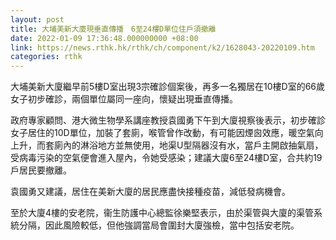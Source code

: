 ```yaml
---
layout: post
title: 大埔美新大廈現垂直傳播　6至24樓D單位住戶須撤離
date: 2022-01-09 17:36:48.000000000 +08:00
link: https://news.rthk.hk/rthk/ch/component/k2/1628043-20220109.htm
categories: rthk
---
```


大埔美新大廈繼早前5樓D室出現3宗確診個案後，再多一名獨居在10樓D室的66歲女子初步確診，兩個單位屬同一座向，懷疑出現垂直傳播。

政府專家顧問、港大微生物學系講座教授袁國勇下午到大廈視察後表示，初步確診女子居住的10D單位，加裝了套廁，喉管曾作改動，有可能因煙囪效應，暖空氣向上升，而套廁內的淋浴地方並無使用，地渠U型隔器沒有水，當戶主開啟抽氣扇，受病毒污染的空氣便會進入屋內，令她受感染；建議大廈6至24樓D室，合共約19戶居民要撤離。

袁國勇又建議，居住在美新大廈的居民應盡快接種疫苗，減低發病機會。

至於大廈4樓的安老院，衞生防護中心總監徐樂堅表示，由於渠管與大廈的渠管系統分隔，因此風險較低，但他強調當局會圍封大廈強檢，當中包括安老院。
